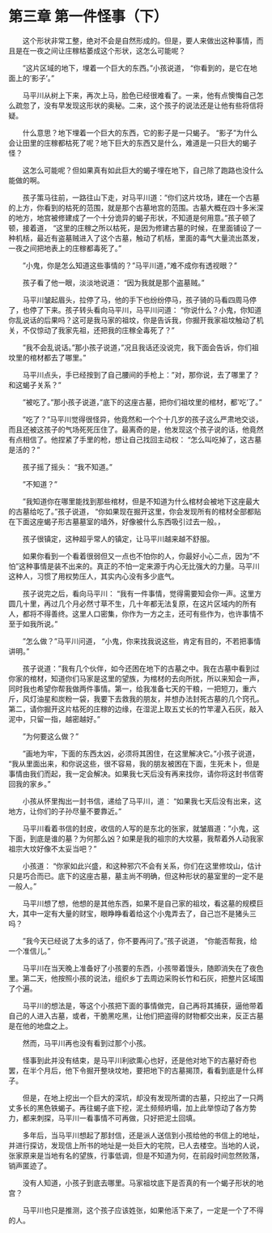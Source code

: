 # 第三章 第一件怪事（下）


　　这个形状非常工整，绝对不会是自然形成的。但是，要人来做出这种事情，而且是在一夜之间让庄稼枯萎成这个形状，这怎么可能呢？

　　”这片区域的地下，埋着一个巨大的东西。”小孩说道，  “你看到的，是它在地面上的’影子’。”

　　马平川从树上下来，再次上马，脸色已经很难看了。一来，他有点懊悔自己怎么疏忽了，没有早发现这形状的奥秘。二来，这个孩子的说法还是让他有些将信将疑。

　　什么意思？地下埋着一个巨大的东西，它的影子是一只蝎子。  “影子”为什么会让田里的庄稼都枯死了呢？地下巨大的东西又是什么，难道是一只巨大的蝎子怪？

　　这怎么可能呢？但如果真有如此巨大的蝎子埋在地下，自己除了跑路也没什么能做的啊。

　　孩子策马往前，一路往山下走，对马平川道：”你们这片坟场，建在一个古墓的上方，你看到的枯死的范围，就是那个古墓地宫的范围。古墓大概在四十多米深的地方，地宫被修建成了一个十分诡异的蝎子形状，不知道是何用意。”孩子顿了顿，接着道，  “这里的庄稼之所以枯死，是因为修建古墓的时候，在里面铺设了一种机栝，最近有盗墓贼进入了这个古墓，触动了机栝，里面的毒气大量流出蒸发，一夜之间把地表上的庄稼都毒死了。”

　　”小鬼，你是怎么知道这些事情的？”马平川道，”难不成你有透视眼？”

　　孩子看了他一眼，淡淡地说道：  “因为我就是那个盗墓贼。”

　　马平川皱起眉头，拉停了马，他的手下也纷纷停马，孩子骑的马看四周马停了，也停了下来。孩子转头看向马平川，马平川问道：  “你说什么？小鬼，你知道你乱说话的后果吗？这可是我马家的祖坟，你是告诉我，你掘开我家祖坟触动了机关，不仅惊动了我家先祖，还把我的庄稼全毒死了？”

　　”我不会乱说话。”那小孩子说道，”况且我话还没说完，我下面会告诉，你们祖坟里的棺材都去了哪里。”

　　马平川点头，手已经按到了自己腰间的手枪上：”对，那你说，去了哪里了？和这蝎子关系？”

　　”被吃了。”那小孩子说道，”底下的这座古墓，把你们祖坟里的棺材，都’吃’了。”

　　”吃了？”马平川觉得很怪异，他竟然和一个个十几岁的孩子这么严肃地交谈，而且还被这孩子的气场死死压住了。最离奇的是，他发现这个孩子说的话，他竟然有点相信了。他捏紧了手里的枪，想让自己找回主动权：  “怎么叫吃掉了，这古墓是活的？”

　　孩子摇了摇头：  “我不知道。”

　　”不知道？”

　　”我知道你在哪里能找到那些棺材，但是不知道为什么棺材会被地下这座最大的古墓给吃了。”孩子说道，  “你如果现在掘开这里，你会发现所有的棺材全部都贴在下面这座蝎子形古墓墓室的墙外，好像被什么东西吸引过去一般。，

　　孩子很镇定，这种超乎常人的镇定，让马平川越来越不舒服。

　　如果你看到一个看着很弱但又一点也不怕你的人，你最好小心二点，因为”不怕”这种事情是装不出来的。真正的不怕一定来源于内心无比强大的力量。马平川这种人，习惯了用权势压人，其实内心没有多少底气。

　　孩子说完之后，看向马平川：  “我有一件事情，觉得需要知会你一声。这里方圆几十里，再过几个月必然寸草不生，几十年都无法复原，在这片区域内的所有人，都将不得善终。这里人口密集，你作为一方之主，还可有些作为，也许事情不至于如我所说。”

　　”怎么做？”马平川问道，  “小鬼，你来找我说这些，肯定有目的，不若把事情讲明。”

　　孩子说道：”我有几个伙伴，如今还困在地下的古墓之中。我在古墓中看到过你家的棺材，知道你们马家是这里的望族，为棺材的去向所扰，所以来知会一声，同时我也希望你帮我做两件事情。第一，给我准备七天的干粮，一把短刀，重六斤，风灯油星和炭粉一袋，我要下去救我的朋友，并想办法封死古墓的几个窍孔。第二，请你掘开这片枯死的庄稼的边缘，在湿泥上取五丈长的竹竿灌入石灰，敲入泥中，只留一指，越密越好。”

　　”为何要这么做？”

　　”画地为牢，下面的东西太凶，必须将其困住，在这里解决它。”小孩子说道，  “我从里面出来，和你说这些，很不容易，我的朋友被困在下面，生死未卜，但是事情由我们而起，我一定会解决。如果我七天后没有再来找你，请你将这封书信寄回我的家乡。”

　　小孩从怀里掏出一封书信，递给了马平川，道：  “如果我七天后没有出来，这地方，让你们的子孙尽量不要靠近。”

　　马平川看着书信的封皮，收信的人写的是东北的张家，就皱眉道：”小鬼，这下面，到底是谁的墓？为何那么凶？如果是我的祖宗的大坟墓，我帮着外人动我家祖宗大坟好像不太妥当吧？”

　　小孩道：  “你家如此兴盛，和这种邪穴不会有关系，你们在这里修坟山，估计只是巧合而已。底下的这座古墓，墓主尚不明确，但这种形状的墓室里的一定不是一般人。”

　　马平川想了想，他想的是其他东西，如果不是自己家的祖坟，看这墓的规模巨大，其中一定有大量的财宝，眼睁睁看着给这个小鬼弄去了，自己岂不是猪头三吗？

　　”我今天已经说了太多的话了，你不要再问了。”孩子说道，  “你能否帮我，给一个准信儿。”

　　马平川在当天晚上准备好了小孩要的东西，小孩带着馒头，随即消失在了夜色里。第二天，他按照小孩的说法，组织乡丁去周边采购长竹和石灰，把整片区域围了个遍。

　　马平川的想法是，等这个小孩把下面的事情做完，自己再将其捕获，逼他带着自己的人进入古墓，或者，干脆黑吃黑，让他们把盗得的财物都交出来，反正古墓是在他的地盘之上。

　　然而，马平川再也没有看到过那个小孩。

　　怪事到此并没有结束，是马平川利欲熏心也好，还是他对地下的古墓好奇也罢，在半个月后，他下令掘开整块坟地，要把地下的古墓揭顶，看看到底是什么样子。

　　但是，在地上挖出一个巨大的深坑，却没有发现所谓的古墓，只挖出了一只两丈多长的黑色铁蝎子。再往蝎子底下挖，泥土频频坍塌，加上此举惊动了各方势力，都来刺探，马平川一看事情不可再做，只好把泥土回填。

　　多年后，当马平川想起了那封信，还是派人送信到小孩给他的书信上的地址，并进行探访，发现信上所书的地址是一处巨大的宅院，已人去楼空。当地的人说，张家原来是当地有名的望族，行事低调，但是不知道为何，在前段时间忽然败落，销声匿迹了。

　　没有人知道，小孩子到底去哪里。马家祖坟底下是否真的有一个蝎子形状的地宫？

　　马平川也只是推测，这个孩子应该姓张，如果他活下来了，一定是一个了不得的人。

